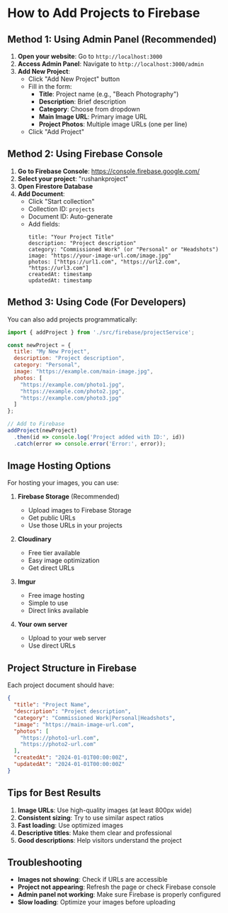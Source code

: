 # How to Add Projects to Firebase

## Method 1: Using Admin Panel (Recommended)

1. **Open your website**: Go to `http://localhost:3000`
2. **Access Admin Panel**: Navigate to `http://localhost:3000/admin`
3. **Add New Project**:
   - Click "Add New Project" button
   - Fill in the form:
     - **Title**: Project name (e.g., "Beach Photography")
     - **Description**: Brief description
     - **Category**: Choose from dropdown
     - **Main Image URL**: Primary image URL
     - **Project Photos**: Multiple image URLs (one per line)
   - Click "Add Project"

## Method 2: Using Firebase Console

1. **Go to Firebase Console**: https://console.firebase.google.com/
2. **Select your project**: "rushankproject"
3. **Open Firestore Database**
4. **Add Document**:
   - Click "Start collection"
   - Collection ID: `projects`
   - Document ID: Auto-generate
   - Add fields:
     ```
     title: "Your Project Title"
     description: "Project description"
     category: "Commissioned Work" (or "Personal" or "Headshots")
     image: "https://your-image-url.com/image.jpg"
     photos: ["https://url1.com", "https://url2.com", "https://url3.com"]
     createdAt: timestamp
     updatedAt: timestamp
     ```

## Method 3: Using Code (For Developers)

You can also add projects programmatically:

```javascript
import { addProject } from './src/firebase/projectService';

const newProject = {
  title: "My New Project",
  description: "Project description",
  category: "Personal",
  image: "https://example.com/main-image.jpg",
  photos: [
    "https://example.com/photo1.jpg",
    "https://example.com/photo2.jpg",
    "https://example.com/photo3.jpg"
  ]
};

// Add to Firebase
addProject(newProject)
  .then(id => console.log('Project added with ID:', id))
  .catch(error => console.error('Error:', error));
```

## Image Hosting Options

For hosting your images, you can use:

1. **Firebase Storage** (Recommended)
   - Upload images to Firebase Storage
   - Get public URLs
   - Use those URLs in your projects

2. **Cloudinary**
   - Free tier available
   - Easy image optimization
   - Get direct URLs

3. **Imgur**
   - Free image hosting
   - Simple to use
   - Direct links available

4. **Your own server**
   - Upload to your web server
   - Use direct URLs

## Project Structure in Firebase

Each project document should have:
```json
{
  "title": "Project Name",
  "description": "Project description",
  "category": "Commissioned Work|Personal|Headshots",
  "image": "https://main-image-url.com",
  "photos": [
    "https://photo1-url.com",
    "https://photo2-url.com"
  ],
  "createdAt": "2024-01-01T00:00:00Z",
  "updatedAt": "2024-01-01T00:00:00Z"
}
```

## Tips for Best Results

1. **Image URLs**: Use high-quality images (at least 800px wide)
2. **Consistent sizing**: Try to use similar aspect ratios
3. **Fast loading**: Use optimized images
4. **Descriptive titles**: Make them clear and professional
5. **Good descriptions**: Help visitors understand the project

## Troubleshooting

- **Images not showing**: Check if URLs are accessible
- **Project not appearing**: Refresh the page or check Firebase console
- **Admin panel not working**: Make sure Firebase is properly configured
- **Slow loading**: Optimize your images before uploading
